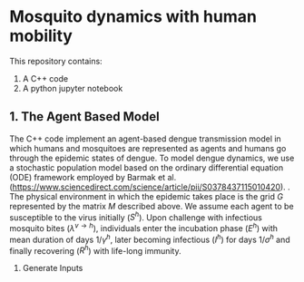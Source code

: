 # Mosquito dynamics with human mobility


This repository contains:
  
  1. A C++ code
  2. A python jupyter notebook 

## 1. The Agent Based Model
The C++ code implement an agent-based dengue transmission model in which humans and mosquitoes are represented
as agents and humans go through the epidemic states of dengue. To model dengue dynamics, we use a stochastic population model based on the ordinary differential equation (ODE) framework employed by Barmak et al. (https://www.sciencedirect.com/science/article/pii/S0378437115010420). . The physical environment in which the epidemic takes place is the grid $G$ represented by the matrix $M$ described above. We assume each agent to be susceptible to the virus initially ($S^h$). Upon challenge with infectious mosquito bites ($\lambda^{v \rightarrow h}$), individuals enter the incubation phase ($E^h$) with mean duration of days $1/\gamma^h$, later becoming infectious ($I^h$) for days $1/\sigma^h$ and finally recovering ($R^h$) with life-long immunity.

1. Generate Inputs
